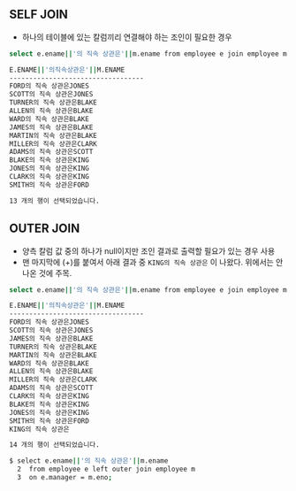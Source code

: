 ## SELF JOIN
- 하나의 테이블에 있는 칼럼끼리 연결해야 하는 조인이 필요한 경우

```sh
select e.ename||'의 직속 상관은'||m.ename from employee e join employee m on e.manager=m.eno;
```

```sh
E.ENAME||'의직속상관은'||M.ENAME
----------------------------------
FORD의 직속 상관은JONES
SCOTT의 직속 상관은JONES
TURNER의 직속 상관은BLAKE
ALLEN의 직속 상관은BLAKE
WARD의 직속 상관은BLAKE
JAMES의 직속 상관은BLAKE
MARTIN의 직속 상관은BLAKE
MILLER의 직속 상관은CLARK
ADAMS의 직속 상관은SCOTT
BLAKE의 직속 상관은KING
JONES의 직속 상관은KING
CLARK의 직속 상관은KING
SMITH의 직속 상관은FORD

13 개의 행이 선택되었습니다.
```

## OUTER JOIN
- 양측 칼럼 값 중의 하나가 null이지만 조인 결과로 출력할 필요가 있는 경우 사용
- 맨 마지막에 (+)를 붙여서 아래 결과 중 ```KING의 직속 상관은``` 이 나왔다. 위에서는 안 나온 것에 주목.

```sh
select e.ename||'의 직속 상관은'||m.ename from employee e join employee m on e.manager=m.eno(+);
```

```sh
E.ENAME||'의직속상관은'||M.ENAME
----------------------------------
FORD의 직속 상관은JONES
SCOTT의 직속 상관은JONES
JAMES의 직속 상관은BLAKE
TURNER의 직속 상관은BLAKE
MARTIN의 직속 상관은BLAKE
WARD의 직속 상관은BLAKE
ALLEN의 직속 상관은BLAKE
MILLER의 직속 상관은CLARK
ADAMS의 직속 상관은SCOTT
CLARK의 직속 상관은KING
BLAKE의 직속 상관은KING
JONES의 직속 상관은KING
SMITH의 직속 상관은FORD
KING의 직속 상관은

14 개의 행이 선택되었습니다.
```
```sh
$ select e.ename||'의 직속 상관은'||m.ename
  2  from employee e left outer join employee m
  3  on e.manager = m.eno;
```